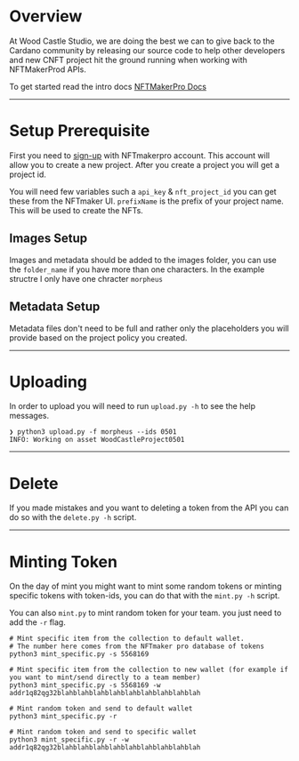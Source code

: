 # Overview
At Wood Castle Studio, we are doing the best we can to give back to the Cardano community by releasing our source code to help other developers and new CNFT project hit the ground running when working with NFTMakerProd APIs.

To get started read the intro docs [NFTMakerPro Docs](https://docs.nft-maker.io/nft-maker-pro/introduction)

---

# Setup Prerequisite
First you need to [sign-up](https://docs.nft-maker.io/nft-maker-pro/using-nft-maker-pro) with NFTmakerpro account. This account will allow you to create a new project. After you create a project you will get a project id.

You will need few variables such a `api_key` & `nft_project_id` you can get these from the NFTmaker UI. `prefixName` is the prefix of your project name. This will be used to create the NFTs.


## Images Setup
Images and metadata should be added to the images folder, you can use the `folder_name` if you have more than one characters. In the example structre I only have one chracter `morpheus`

## Metadata Setup
Metadata files don't need to be full and rather only the placeholders you will provide based on the project policy you created.

---

# Uploading
In order to upload you will need to run `upload.py -h` to see the help messages.

```
❯ python3 upload.py -f morpheus --ids 0501
INFO: Working on asset WoodCastleProject0501
```
---

# Delete
If you made mistakes and you want to deleting a token from the API you can do so with the `delete.py -h` script.

---

# Minting Token
On the day of mint you might want to mint some random tokens or minting specific tokens with token-ids, you can do that with the `mint.py -h` script.

You can also `mint.py` to mint random token for your team. you just need to add the `-r` flag.

```
# Mint specific item from the collection to default wallet.
# The number here comes from the NFTmaker pro database of tokens
python3 mint_specific.py -s 5568169

# Mint specific item from the collection to new wallet (for example if you want to mint/send directly to a team member)
python3 mint_specific.py -s 5568169 -w addr1q82qg32blahblahblahblahblahblahblahblahblah

# Mint random token and send to default wallet
python3 mint_specific.py -r

# Mint random token and send to specific wallet
python3 mint_specific.py -r -w addr1q82qg32blahblahblahblahblahblahblahblahblah
```
